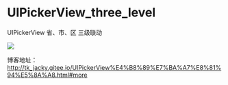 # UIPickerView_three_level
UIPickerView 省、市、区 三级联动

![](http://tk_jacky.gitee.io/images/2017-11-08-UIPickerView%E4%B8%89%E7%BA%A7%E8%81%94%E5%8A%A8/WX20171129-114238.png)

博客地址：http://tk_jacky.gitee.io/UIPickerView%E4%B8%89%E7%BA%A7%E8%81%94%E5%8A%A8.html#more
